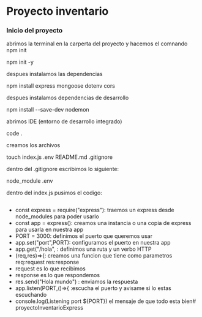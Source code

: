# Proyecto inventario
### Inicio del proyecto
abrimos la terminal en la carperta del proyecto y hacemos el comnando npm init


npm init -y 


despues instalamos las dependencias 


npm install express mongoose dotenv cors


despues instalamos dependencias de desarrollo


npm install --save-dev nodemon


abrimos IDE (entorno de desarrollo integrado)


code .


creamos los archivos


touch index.js .env README.md .gitignore


dentro del .gitignore escribimos lo siguiente:


node_module
.env


dentro del index.js pusimos el codigo:

```
```
- const express = require("express"): traemos un express desde node_modules para poder usarlo
- const app = express(): creamos una instancia o una copia de express para usarla en nuestra app
- PORT = 3000: definimos el puerto que queremos usar
- app.set("port",PORT): configuramos el puerto en nuestra app
- app.get("/hola", : definimos una ruta y un verbo HTTP
- (req,res)=>{: creamos una funcion que tiene como parametros req:request res:response
- request es lo que recibimos 
- response es lo que respondemos 
- res.send("Hola mundo") : enviamos la respuesta
- app.listen(PORT,()=>{ :escucha el puerto y avisame si lo estas escuchando
- console.log(Listening port ${PORT}) el mensaje de que todo esta bien# proyectoInventarioExpress

